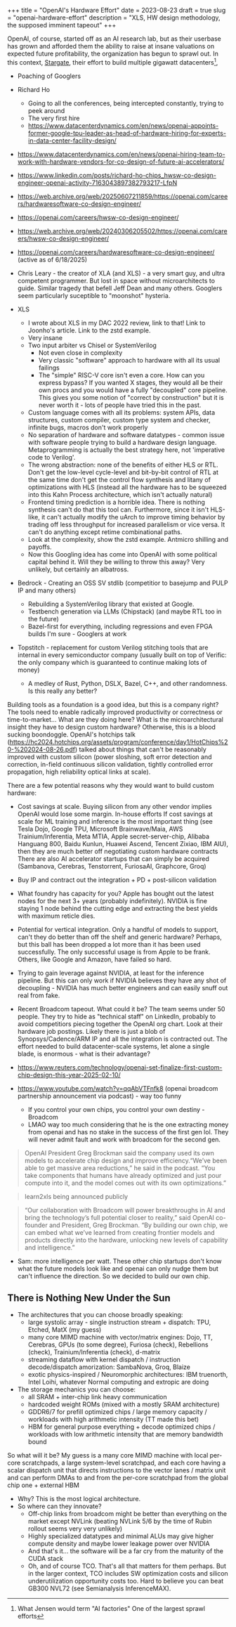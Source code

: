 +++
title = "OpenAI's Hardware Effort"
date = 2023-08-23
draft = true
slug = "openai-hardware-effort"
description = "XLS, HW design methodology, the supposed imminent tapeout"
+++

OpenAI, of course, started off as an AI research lab, but as their userbase has grown and afforded them the ability to raise at insane valuations on expected future profitability, the organization has begun to sprawl out.
In this context, [Stargate](), their effort to build multiple gigawatt datacenters[^1],

[^1]: What Jensen would term "AI factories"
One of the largest sprawl efforts

- Poaching of Googlers
- Richard Ho
  - Going to all the conferences, being intercepted constantly, trying to peek around
  - The very first hire
  - https://www.datacenterdynamics.com/en/news/openai-appoints-former-google-tpu-leader-as-head-of-hardware-hiring-for-experts-in-data-center-facility-design/

- https://www.datacenterdynamics.com/en/news/openai-hiring-team-to-work-with-hardware-vendors-for-co-design-of-future-ai-accelerators/
- https://www.linkedin.com/posts/richard-ho-chips_hwsw-co-design-engineer-openai-activity-7163043897382793217-LfpN
- https://web.archive.org/web/20250607211859/https://openai.com/careers/hardwaresoftware-co-design-engineer/
- https://openai.com/careers/hwsw-co-design-engineer/
- https://web.archive.org/web/20240306205502/https://openai.com/careers/hwsw-co-design-engineer/
- https://openai.com/careers/hardwaresoftware-co-design-engineer/ (active as of 6/18/2025)

- Chris Leary - the creator of XLA (and XLS) - a very smart guy, and ultra competent programmer. But lost in space without microarchitects to guide. Similar tragedy that befell Jeff Dean and many others. Googlers seem particularly suceptible to "moonshot" hysteria.
- XLS
  - I wrote about XLS in my DAC 2022 review, link to that! Link to Joonho's article. Link to the zstd example.
  - Very insane
  - Two input arbiter vs Chisel or SystemVerilog
    - Not even close in complexity
    - Very classic "software" approach to hardware with all its usual failings
    - The "simple" RISC-V core isn't even a core. How can you express bypass? If you wanted X stages, they would all be their own procs and you would have a fully "decoupled" core pipeline. This gives you some notion of "correct by construction" but it is never worth it - lots of people have tried this in the past.
  - Custom language comes with all its problems: system APIs, data structures, custom compiler, custom type system and checker, infinite bugs, macros don't work properly
  - No separation of hardware and software datatypes - common issue with software people trying to build a hardware design language. Metaprogramming is actually the best strategy here, not 'imperative code to Verilog'.
  - The wrong abstraction: none of the benefits of either HLS or RTL. Don't get the low-level cycle-level and bit-by-bit control of RTL at the same time don't get the control flow synthesis and litany of optimizations with HLS (instead all the hardware has to be squeezed into this Kahn Process architecture, which isn't actually natural)
  - Frontend timing prediction is a horrible idea. There is nothing synthesis can't do that this tool can. Furthermore, since it isn't HLS-like, it can't actually modify the uArch to improve timing behavior by trading off less throughput for increased parallelism or vice versa. It can't do anything except retime combinational paths.
  - Look at the complexity, show the zstd example. Antmicro shilling and payoffs.
  - Now this Googling idea has come into OpenAI with some political capital behind it. Will they be willing to throw this away? Very unlikely, but certainly an albatross.
- Bedrock - Creating an OSS SV stdlib (competitior to basejump and PULP IP and many others)
  - Rebuilding a SystemVerilog library that existed at Google.
  - Testbench generation via LLMs (Chipstack) (and maybe RTL too in the future)
  - Bazel-first for everything, including regressions and even FPGA builds I'm sure - Googlers at work
- Topstitch - replacement for custom Verilog stitching tools that are internal in every semiconductor company (usually built on top of Verific: the only company which is guaranteed to continue making lots of money)
  - A medley of Rust, Python, DSLX, Bazel, C++, and other randomness. Is this really any better?

Building tools as a foundation is a good idea, but this is a company right?
The tools need to enable radically improved productivity or correctness or time-to-market...
What are they doing here?
What is the microarchitectural insight they have to design custom hardware? Otherwise, this is a blood sucking boondoggle.
OpenAI's hotchips talk (https://hc2024.hotchips.org/assets/program/conference/day1/HotChips%20-%202024-08-26.pdf) talked about things that can't be reasonably improved with custom silicon (power sloshing, soft error detection and correction, in-field continuous silicon validation, tightly controlled error propagation, high reliability optical links at scale).

There are a few potential reasons why they would want to build custom hardware:

- Cost savings at scale. Buying silicon from any other vendor implies OpenAI would lose some margin. In-house efforts
If cost savings at scale for ML training and inference is the most important thing (see Tesla Dojo, Google TPU, Microsoft Brainwave/Maia, AWS Trainium/Inferentia, Meta MTIA, Apple secret-server-chip, Alibaba Hanguang 800, Baidu Kunlun, Huawei Ascend, Tencent Zixiao, IBM AIU), then they are much better off negotiating custom hardware contracts
There are also AI accelerator startups that can simply be acquired (Sambanova, Cerebras, Tenstorrent, FuriosaAI, Graphcore, Groq)
- Buy IP and contract out the integration + PD + post-silicon validation
- What foundry has capacity for you? Apple has bought out the latest nodes for the next 3+ years (probably indefinitely). NVIDIA is fine staying 1 node behind the cutting edge and extracting the best yields with maximum reticle dies.
- Potential for vertical integration. Only a handful of models to support, can't they do better than off the shelf and generic hardware? Perhaps, but this ball has been dropped a lot more than it has been used successfully. The only successful usage is from Apple to be frank. Others, like Google and Amazon, have failed so hard.
- Trying to gain leverage against NVIDIA, at least for the inference pipeline. But this can only work if NVIDIA believes they have any shot of decoupling - NVIDIA has much better engineers and can easily snuff out real from fake.

- Recent Broadcom tapeout. What could it be? The team seems under 50 people. They try to hide as "technical staff" on LinkedIn, probably to avoid competitiors piecing together the OpenAI org chart. Look at their hardware job postings. Likely there is just a blob of Synopsys/Cadence/ARM IP and all the integration is contracted out. The effort needed to build datacenter-scale systems, let alone a single blade, is enormous - what is their advantage?
- https://www.reuters.com/technology/openai-set-finalize-first-custom-chip-design-this-year-2025-02-10/

- https://www.youtube.com/watch?v=qqAbVTFnfk8 (openai broadcom partnership announcement via podcast) - way too funny
  - If you control your own chips, you control your own destiny - Broadcom
  - LMAO way too much considering that he is the one extracting money from openai and has no stake in the success of the first gen lol. They will never admit fault and work with broadcom for the second gen.

> OpenAI President Greg Brockman said the company used its own models to accelerate chip design and improve efficiency.“We’ve been able to get massive area reductions,” he said in the podcast. “You take components that humans have already optimized and just pour compute into it, and the model comes out with its own optimizations.”

> learn2xls being announced publicly

> “Our collaboration with Broadcom will power breakthroughs in AI and bring the technology’s full potential closer to reality,” said OpenAI co-founder and President, Greg Brockman. “By building our own chip, we can embed what we’ve learned from creating frontier models and products directly into the hardware, unlocking new levels of capability and intelligence.”

- Sam: more intelligence per watt. These other chip startups don't know what the future models look like and openai can only nudge them but can't influence the direction. So we decided to build our own chip.

## There is Nothing New Under the Sun

- The architectures that you can choose broadly speaking:
  - large systolic array - single instruction stream + dispatch: TPU, Etched, MatX (my guess)
  - many core MIMD machine with vector/matrix engines: Dojo, TT, Cerebras, GPUs (to some degree), Furiosa (check), Rebellions (check), Trainium/Inferentia (check), d-matrix
  - streaming dataflow with kernel dispatch / instruction decode/dispatch amorization: SambaNova, Groq, Blaize
  - exotic physics-inspired / Neuromorphic architectures: IBM truenorth, Intel Loihi, whatever Normal computing and extropic are doing
- The storage mechanics you can choose:
  - all SRAM + inter-chip link heavy communication
  - hardcoded weight ROMs (mixed with a mostly SRAM architecture)
  - GDDR6/7 for prefill optimized chips / large memory capacity / workloads with high arithmetic intensity (TT made this bet)
  - HBM for general purpose everything + decode optimized chips / workloads with low arithmetic intensity that are memory bandwidth bound

So what will it be? My guess is a many core MIMD machine with local per-core scratchpads, a large system-level scratchpad, and each core having a scalar dispatch unit that directs instructions to the vector lanes / matrix unit and can perform DMAs to and from the per-core scratchpad from the global chip one + external HBM
- Why? This is the most logical architecture.
- So where can they innovate?
  - Off-chip links from broadcom might be better than everything on the market except NVLink (beating NVLink 5/6 by the time of Rubin rollout seems very very unlikely)
  - Highly specialized datatypes and minimal ALUs may give higher compute density and maybe lower leakage power over NVIDIA
  - And that's it... the software will be a far cry from the maturity of the CUDA stack
  - Oh, and of course TCO. That's all that matters for them perhaps. But in the larger context, TCO includes SW optimization costs and silicon underutilization opportunity costs too. Hard to believe you can beat GB300 NVL72 (see Semianalysis InferenceMAX).
